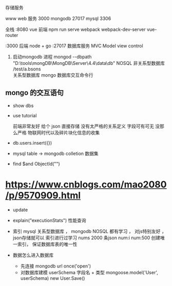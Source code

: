 存储服务

www web 服务 3000
mongodb 27017
mysql 3306

全栈
:8080 vue  前端 npm run serve
webpack webpack-dev-server
vue-router

:3000 后端 node + go
:27017 数据库服务
MVC Model view control  

1. 启动mongodb 进程
  mongod --dbpath "D:\tools\mongDB\MongDB\Server\4.4\data\db"
  NOSQL  非关系型数据库    /test/a.bsons  
  关系型数据库
  mongo 数据库交互命令行

## mongo 的交互语句
  - show dbs
  - use tutorial

    前端非常友好
    给个 json 直接存储 没有太严格的关系定义  字段可有可无 没那么严格
    物联网时代以及碎片块化信息的收集
  - db.users.insert({})
  - mysql table -> mongodb
  colletion 数据集   
  - find 
    $and 
    ObjectId("")
  # https://www.cnblogs.com/mao2080/p/9570909.html
  - update
  - explain("executionStats")  性能查询

  - 索引
    mysql 关系型数据库 ， mongodb NOSQL
    都有学习 ， 对js特别友好 ， json存储就可以
    索引进行过学习
    nums 2000 条json  num:i
    num:500 
    创建唯一索引， 保证数据库表的唯一性

  - 数据怎么进入数据库
    - 先连接
     mongodb url once('open')
    - 对数据库建模
      userSchema 字段名 + 类型
      mongoose.model('User', userSchema)
      new User.Save()


